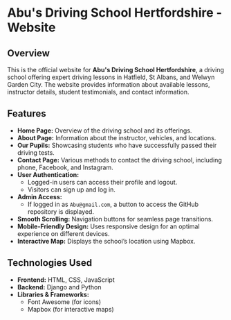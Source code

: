 # Abu's Driving School Hertfordshire - Website

## Overview
This is the official website for **Abu's Driving School Hertfordshire**, a driving school offering expert driving lessons in Hatfield, St Albans, and Welwyn Garden City. The website provides information about available lessons, instructor details, student testimonials, and contact information.

## Features
- **Home Page:** Overview of the driving school and its offerings.
- **About Page:** Information about the instructor, vehicles, and locations.
- **Our Pupils:** Showcasing students who have successfully passed their driving tests.
- **Contact Page:** Various methods to contact the driving school, including phone, Facebook, and Instagram.
- **User Authentication:**
  - Logged-in users can access their profile and logout.
  - Visitors can sign up and log in.
- **Admin Access:**
  - If logged in as `Abu@gmail.com`, a button to access the GitHub repository is displayed.
- **Smooth Scrolling:** Navigation buttons for seamless page transitions.
- **Mobile-Friendly Design:** Uses responsive design for an optimal experience on different devices.
- **Interactive Map:** Displays the school’s location using Mapbox.

## Technologies Used
- **Frontend:** HTML, CSS, JavaScript
- **Backend:** Django and Python
- **Libraries & Frameworks:**
  - Font Awesome (for icons)
  - Mapbox (for interactive maps)

